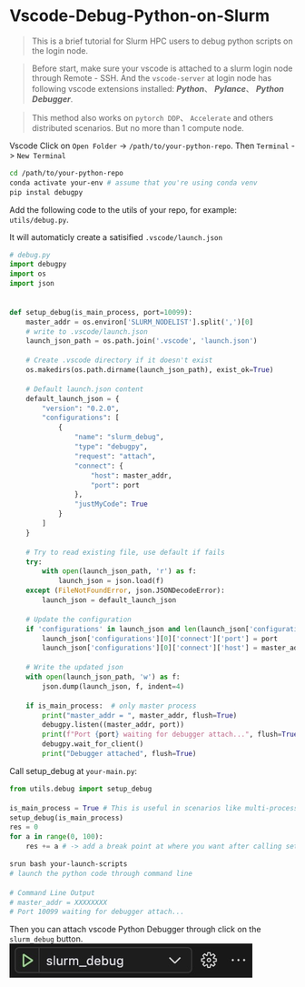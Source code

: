# Vscode-Debug-Python-on-Slurm

> This is a brief tutorial for Slurm HPC users to debug python scripts on the login node.

> Before start, make sure your vscode is attached to a slurm login node through Remote - SSH. And the `vscode-server` at login node has following vscode extensions installed: ***Python***、 ***Pylance***、 ***Python Debugger***.

> This method also works on `pytorch DDP`、 `Accelerate` and others distributed scenarios. But no more than 1 compute node.

Vscode Click on `Open Folder` -> `/path/to/your-python-repo`.
Then `Terminal` -> `New Terminal`

```bash
cd /path/to/your-python-repo
conda activate your-env # assume that you're using conda venv
pip instal debugpy
```

Add the following code to the utils of your repo, for example: `utils/debug.py`.

It will automaticly create a satisified `.vscode/launch.json`
```python
# debug.py
import debugpy
import os
import json


def setup_debug(is_main_process, port=10099):
    master_addr = os.environ['SLURM_NODELIST'].split(',')[0]
    # write to .vscode/launch.json
    launch_json_path = os.path.join('.vscode', 'launch.json')
    
    # Create .vscode directory if it doesn't exist
    os.makedirs(os.path.dirname(launch_json_path), exist_ok=True)
    
    # Default launch.json content
    default_launch_json = {
        "version": "0.2.0",
        "configurations": [
            {
                "name": "slurm_debug",
                "type": "debugpy",
                "request": "attach",
                "connect": {
                    "host": master_addr,
                    "port": port
                },
                "justMyCode": True
            }
        ]
    }
    
    # Try to read existing file, use default if fails
    try:
        with open(launch_json_path, 'r') as f:
            launch_json = json.load(f)
    except (FileNotFoundError, json.JSONDecodeError):
        launch_json = default_launch_json
    
    # Update the configuration
    if 'configurations' in launch_json and len(launch_json['configurations']) > 0:
        launch_json['configurations'][0]['connect']['port'] = port
        launch_json['configurations'][0]['connect']['host'] = master_addr
    
    # Write the updated json
    with open(launch_json_path, 'w') as f:
        json.dump(launch_json, f, indent=4)

    if is_main_process:  # only master process
        print("master_addr = ", master_addr, flush=True)
        debugpy.listen((master_addr, port))
        print(f"Port {port} waiting for debugger attach...", flush=True)
        debugpy.wait_for_client()
        print("Debugger attached", flush=True)
```

Call setup_debug at `your-main.py`:

```python
from utils.debug import setup_debug

is_main_process = True # This is useful in scenarios like multi-process(GPU) training
setup_debug(is_main_process)
res = 0
for a in range(0, 100): 
    res += a # -> add a break point at where you want after calling setup_debug()
```

```bash
srun bash your-launch-scripts 
# launch the python code through command line

# Command Line Output
# master_addr = XXXXXXXX
# Port 10099 waiting for debugger attach...
```

Then you can attach vscode Python Debugger through click on the `slurm_debug` button.
![](assets/button.jpg)